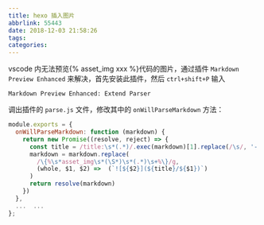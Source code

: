 ```yaml
---
title: hexo 插入图片
abbrlink: 55443
date: 2018-12-03 21:58:26
tags:
categories:
---
```


vscode 内无法预览{% asset_img xxx %}代码的图片，通过插件 `Markdown Preview Enhanced` 来解决，首先安装此插件，然后 `ctrl+shift+P` 输入

```
Markdown Preview Enhanced: Extend Parser
```

调出插件的 `parse.js` 文件，修改其中的 `onWillParseMarkdown` 方法：

```js
module.exports = {
  onWillParseMarkdown: function (markdown) {
    return new Promise((resolve, reject) => {
      const title = /title:\s*(.*)/.exec(markdown)[1].replace(/\s/, '-')
      markdown = markdown.replace(
        /\{%\s*asset_img\s*(\S*)\s*(.*)\s+%\}/g,
        (whole, $1, $2) =>  (`![${$2}](${title}/${$1})`)
      )
      return resolve(markdown)
    })
  },
  ...  ...
};
```
